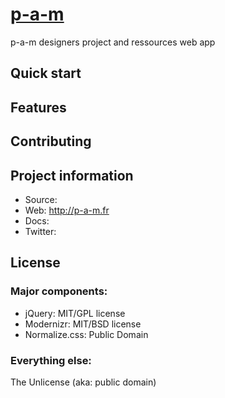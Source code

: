 # [p-a-m](http://p-a-m.fr)

p-a-m designers project and ressources web app




## Quick start




## Features



## Contributing




## Project information

* Source: 
* Web: http://p-a-m.fr
* Docs: 
* Twitter: 


## License

### Major components:

* jQuery: MIT/GPL license
* Modernizr: MIT/BSD license
* Normalize.css: Public Domain

### Everything else:

The Unlicense (aka: public domain)
